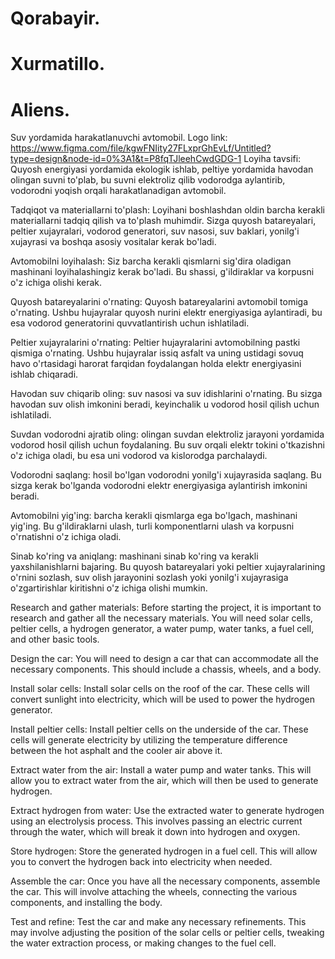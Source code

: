 # Qorabayir.
# Xurmatillo.
# Aliens.
Suv yordamida harakatlanuvchi avtomobil.
Logo link: https://www.figma.com/file/kgwFNIity27FLxprGhEvLf/Untitled?type=design&node-id=0%3A1&t=P8fqTJleehCwdGDG-1
Loyiha tavsifi: Quyosh energiyasi yordamida ekologik ishlab, peltiye yordamida havodan olingan suvni to'plab, bu suvni elektroliz qilib vodorodga aylantirib, vodorodni yoqish orqali harakatlanadigan avtomobil.

Tadqiqot va materiallarni to'plash: Loyihani boshlashdan oldin barcha kerakli materiallarni tadqiq qilish va to'plash muhimdir. Sizga quyosh batareyalari, peltier xujayralari, vodorod generatori, suv nasosi, suv baklari, yonilg'i xujayrasi va boshqa asosiy vositalar kerak bo'ladi.

Avtomobilni loyihalash: Siz barcha kerakli qismlarni sig'dira oladigan mashinani loyihalashingiz kerak bo'ladi. Bu shassi, g'ildiraklar va korpusni o'z ichiga olishi kerak.

Quyosh batareyalarini o'rnating: Quyosh batareyalarini avtomobil tomiga o'rnating. Ushbu hujayralar quyosh nurini elektr energiyasiga aylantiradi, bu esa vodorod generatorini quvvatlantirish uchun ishlatiladi.

Peltier xujayralarini o'rnating: Peltier hujayralarini avtomobilning pastki qismiga o'rnating. Ushbu hujayralar issiq asfalt va uning ustidagi sovuq havo o'rtasidagi harorat farqidan foydalangan holda elektr energiyasini ishlab chiqaradi.

Havodan suv chiqarib oling: suv nasosi va suv idishlarini o'rnating. Bu sizga havodan suv olish imkonini beradi, keyinchalik u vodorod hosil qilish uchun ishlatiladi.

Suvdan vodorodni ajratib oling: olingan suvdan elektroliz jarayoni yordamida vodorod hosil qilish uchun foydalaning. Bu suv orqali elektr tokini o'tkazishni o'z ichiga oladi, bu esa uni vodorod va kislorodga parchalaydi.

Vodorodni saqlang: hosil bo'lgan vodorodni yonilg'i xujayrasida saqlang. Bu sizga kerak bo'lganda vodorodni elektr energiyasiga aylantirish imkonini beradi.

Avtomobilni yig'ing: barcha kerakli qismlarga ega bo'lgach, mashinani yig'ing. Bu g'ildiraklarni ulash, turli komponentlarni ulash va korpusni o'rnatishni o'z ichiga oladi.

Sinab ko'ring va aniqlang: mashinani sinab ko'ring va kerakli yaxshilanishlarni bajaring. Bu quyosh batareyalari yoki peltier xujayralarining o'rnini sozlash, suv olish jarayonini sozlash yoki yonilg'i xujayrasiga o'zgartirishlar kiritishni o'z ichiga olishi mumkin.

Research and gather materials: Before starting the project, it is important to research and gather all the necessary materials. You will need solar cells, peltier cells, a hydrogen generator, a water pump, water tanks, a fuel cell, and other basic tools.

Design the car: You will need to design a car that can accommodate all the necessary components. This should include a chassis, wheels, and a body.

Install solar cells: Install solar cells on the roof of the car. These cells will convert sunlight into electricity, which will be used to power the hydrogen generator.

Install peltier cells: Install peltier cells on the underside of the car. These cells will generate electricity by utilizing the temperature difference between the hot asphalt and the cooler air above it.

Extract water from the air: Install a water pump and water tanks. This will allow you to extract water from the air, which will then be used to generate hydrogen.

Extract hydrogen from water: Use the extracted water to generate hydrogen using an electrolysis process. This involves passing an electric current through the water, which will break it down into hydrogen and oxygen.

Store hydrogen: Store the generated hydrogen in a fuel cell. This will allow you to convert the hydrogen back into electricity when needed.

Assemble the car: Once you have all the necessary components, assemble the car. This will involve attaching the wheels, connecting the various components, and installing the body.

Test and refine: Test the car and make any necessary refinements. This may involve adjusting the position of the solar cells or peltier cells, tweaking the water extraction process, or making changes to the fuel cell.
